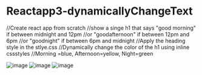 # Reactapp3-dynamicallyChangeText

//Create react app from scratch
//show a singe h1 that says "good morning" if between midnight and 12pm
//or "goodafternoon" if between 12pm and 6pm
//or "goodnight" if between 6pm and midnight
//Apply the heading style in the stlye.css
//Dynamically change the color of the h1 using inline cssstyles
//Morning =blue, Afternoon=yellow, Night=green

![image](https://user-images.githubusercontent.com/111981040/210164184-8e3dcf86-9f94-424a-a190-aed046a65ff4.png)
![image](https://user-images.githubusercontent.com/111981040/210164193-572c0c28-3eb7-4382-bc60-6bc6f42948b3.png)
![image](https://user-images.githubusercontent.com/111981040/210164201-04c08279-0da5-42b8-873a-2d2e1a1b5cdc.png)


